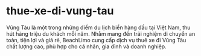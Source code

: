 # thue-xe-di-vung-tau
Vũng Tàu là một trong những điểm du lịch biển hàng đầu tại Việt Nam, thu hút hàng triệu du khách mỗi năm. Nhằm mang đến trải nghiệm di chuyển an toàn, tiện lợi và giá rẻ, BeachLimo cung cấp dịch vụ thuê xe đi Vũng Tàu chất lượng cao, phù hợp cho cá nhân, gia đình và doanh nghiệp.
